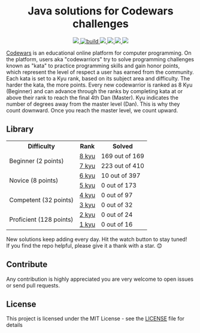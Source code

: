 <h1 align="center">Java solutions for Codewars challenges</h1>

<p align="center">
  <a href="http://hits.dwyl.io/ParanoidUser/codewars">
    <img src="https://img.shields.io/badge/dynamic/xml?color=success&label=views&style=square&query=//*[local-name()=%27text%27%20and%20namespace-uri()=%27http://www.w3.org/2000/svg%27][2]&url=http://hits.dwyl.io/ParanoidUser/codewars.svg">
  </a>
  <a href="https://travis-ci.org/ParanoidUser/codewars">
    <img src="https://img.shields.io/travis/ParanoidUser/codewars.svg" alt="build">
  </a>
  <a href="https://lgtm.com/projects/g/ParanoidUser/codewars/context:java">
    <img src="https://img.shields.io/lgtm/grade/java/g/ParanoidUser/codewars.svg?label=java">
  </a>
  <a href="https://www.codewars.com/users/ParanoidUser">
    <img src="https://img.shields.io/badge/dynamic/json?color=3f67a8&label=rank&query=%24.ranks.overall.name&url=https%3A%2F%2Fwww.codewars.com%2Fapi%2Fv1%2Fusers%2FParanoidUser">
  </a>
  <a href="https://www.codewars.com/users/ParanoidUser">
    <img src="https://img.shields.io/badge/dynamic/json?color=3f67a8&label=honor&query=%24.honor&url=https%3A%2F%2Fwww.codewars.com%2Fapi%2Fv1%2Fusers%2FParanoidUser">
  </a>
  <a href="https://www.codewars.com/users/ParanoidUser">
    <img src="https://img.shields.io/badge/dynamic/json?color=red&label=solved%20kata&query=%24.codeChallenges.totalCompleted&url=https%3A%2F%2Fwww.codewars.com%2Fapi%2Fv1%2Fusers%2FParanoidUser">
  </a>
<p>

[Codewars](https://www.codewars.com) is an educational online platform for computer programming. On the platform, users aka "codewarriors" try to solve programming challenges known as "kata" to practice programming skills and gain honor points, which represent the level of respect a user has earned from the community. Each kata is set to a Kyu rank, based on its subject area and difficulty. The harder the kata, the more points. Every new codewarrior is ranked as 8 Kyu (Beginner) and can advance through the ranks by completing kata at or above their rank to reach the final 4th Dan (Master). Kyu indicates the number of degrees away from the master level (Dan). This is why they count downward. Once you reach the master level, we count upward.

## Library
 
<table>
   <tbody>
      <tr>
         <th>Difficulty</th>
         <th>Rank</th>
         <th>Solved</th>
      </tr>
      <tr>
         <td rowspan=2>Beginner (2 points)</td>
         <td><a href="kata/8%20kyu/index.md">8 kyu</a></td>
         <td>169 out of 169</td>
      </tr>
      <tr>
         <td><a href="kata/7%20kyu/index.md">7 kyu</a></td>
         <td>223 out of 410</td>
      </tr>
      <tr>
         <td rowspan=2>Novice (8 points)</td>
         <td><a href="kata/6%20kyu/index.md">6 kyu</a></td>
         <td>10 out of 397</td>
      </tr>
      <tr>
         <td><a href="kata/5%20kyu/index.md">5 kyu</a></td>
         <td>0 out of 173</td>
      </tr>
      <tr>
         <td rowspan=2>Competent (32 points)</td>
         <td><a href="kata/4%20kyu/index.md">4 kyu</a></td>
         <td>0 out of 97</td>
      </tr>
      <tr>
         <td><a href="kata/3%20kyu/index.md">3 kyu</a></td>
         <td>0 out of 32</td>
      </tr>
      <tr>
         <td rowspan=2>Proficient (128 points)</td>
         <td><a href="kata/2%20kyu/index.md">2 kyu</a></td>
         <td>0 out of 24</td>
      </tr>
      <tr>
         <td><a href="kata/1%20kyu/index.md">1 kyu</a></td>
         <td>0 out of 16</td>
      </tr>
   </tbody>
</table>

New solutions keep adding every day. Hit the watch button to stay tuned!  
If you find the repo helpful, please give it a thank with a star. 😊

## Contribute

Any contribution is highly appreciated you are very welcome to open issues or send pull requests.

## License

This project is licensed under the MIT License - see the [LICENSE](LICENSE) file for details
